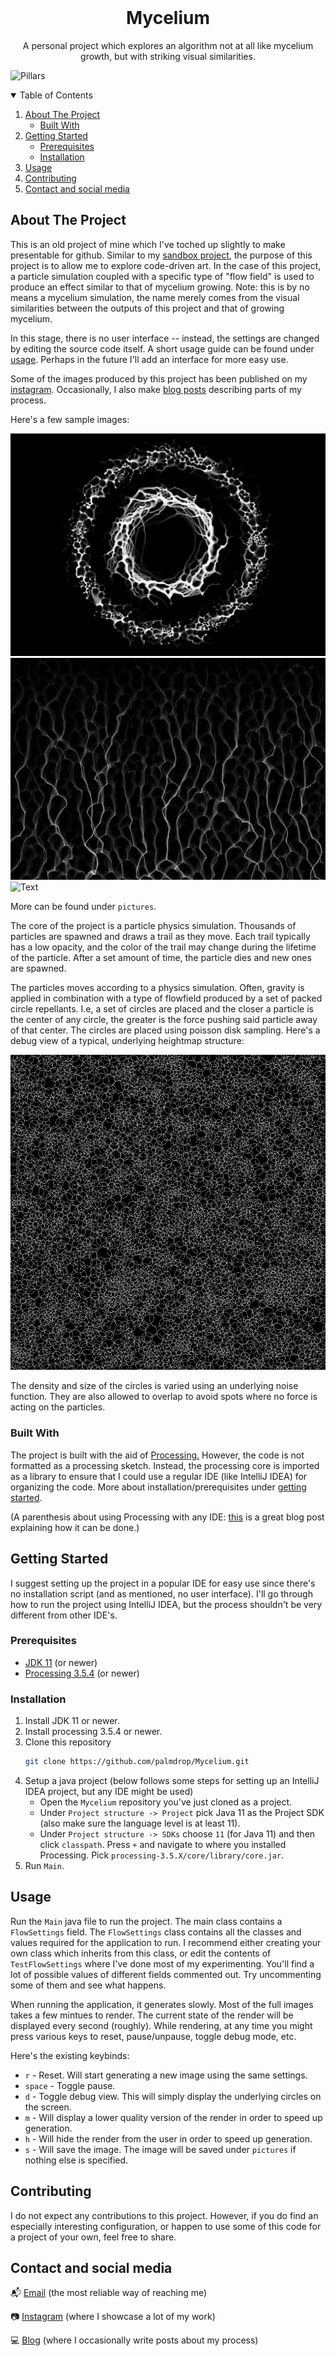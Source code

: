 <!-- PROJECT LOGO -->
<br />
<p align="center">

  <h1 align="center">Mycelium</h1>

  <p align="center">
    A personal project which explores an algorithm not at all like mycelium growth, but with striking visual similarities. 

  </p>
</p>

![Pillars](/pictures/example-pillars2.png)

<!-- TABLE OF CONTENTS -->
<details open="open">
  <summary>Table of Contents</summary>
  <ol>
    <li>
      <a href="#about-the-project">About The Project</a>
      <ul>
        <li><a href="#built-with">Built With</a></li>
      </ul>
    </li>
    <li>
      <a href="#getting-started">Getting Started</a>
      <ul>
        <li><a href="#prerequisites">Prerequisites</a></li>
        <li><a href="#installation">Installation</a></li>
      </ul>
    </li>
    <li><a href="#usage">Usage</a></i>
    <li><a href="#contributing">Contributing</a></li>
    <li><a href="#contact">Contact and social media</a></li>
  </ol>
</details>

<!-- ABOUT THE PROJECT -->
## About The Project

This is an old project of mine which I've toched up slightly to make presentable for github. Similar to my [sandbox project](https://github.com/palmdrop/sandbox), the purpose of this project is to allow me to explore code-driven art. In the case of this project, a particle simulation coupled with a specific type of "flow field" is used to produce an effect similar to that of mycelium growing. Note: this is by no means a mycelium simulation, the name merely comes from the visual similarities between the outputs of this project and that of growing mycelium.

In this stage, there is no user interface -- instead, the settings are changed by editing the source code itself. A short usage guide can be found under <a href="#usage">usage</a>. Perhaps in the future I'll add an interface for more easy use.

Some of the images produced by this project has been published on my [instagram](https://www.instagram.com/palmdrop/). Occasionally, I also make [blog posts](https://palmdrop.github.io/) describing parts of my process.

Here's a few sample images:

![Bridge](/pictures/example-circle1.png)
![Mess](/pictures/example-growth1.png)
![Text](/pictures/example-swirl1.png)

More can be found under `pictures`.

The core of the project is a particle physics simulation. Thousands of particles are spawned and draws a trail as they move. Each trail typically has a low opacity, and the color of the trail may change during the lifetime of the particle. After a set amount of time, the particle dies and new ones are spawned. 

The particles moves according to a physics simulation. Often, gravity is applied in combination with a type of flowfield produced by a set of packed circle repellants. I.e, a set of circles are placed and the closer a particle is the center of any circle, the greater is the force pushing said particle away of that center. The circles are placed using poisson disk sampling. Here's a debug view of a typical, underlying heightmap structure: 

![Debug](/pictures/example-debug.png)

The density and size of the circles is varied using an underlying noise function. They are also allowed to overlap to avoid spots where no force is acting on the particles.

### Built With

The project is built with the aid of [Processing.](https://processing.org/) However, the code is not formatted as a processing sketch. Instead, the processing core is imported as a library to ensure that I could use a regular IDE (like IntelliJ IDEA) for organizing the code. More about installation/prerequisites under <a href="#getting-started">getting started</a>.

(A parenthesis about using Processing with any IDE: [this](https://happycoding.io/tutorials/java/processing-in-java) is a great blog post explaining how it can be done.)

<!-- GETTING STARTED -->
## Getting Started

I suggest setting up the project in a popular IDE for easy use since there's no installation script (and as mentioned, no user interface). I'll go through how to run the project using IntelliJ IDEA, but the process shouldn't be very different from other IDE's.

### Prerequisites

* [JDK 11](https://openjdk.java.net/projects/jdk/11/) (or newer)
* [Processing 3.5.4](https://processing.org/download/) (or newer)

### Installation

1. Install JDK 11 or newer.
2. Install processing 3.5.4 or newer.
3. Clone this repository
   ```sh
   git clone https://github.com/palmdrop/Mycelium.git
   ```
3. Setup a java project (below follows some steps for setting up an IntelliJ IDEA project, but any IDE might be used)
    * Open the `Mycelium` repository you've just cloned as a project.
    * Under `Project structure -> Project` pick Java 11 as the Project SDK (also make sure the language level is at least 11).
    * Under `Project structure -> SDKs` choose `11` (for Java 11) and then click `classpath`. Press `+` and navigate to where you installed Processing. Pick `processing-3.5.X/core/library/core.jar`. 
4. Run `Main`.

<!-- USAGE EXAMPLES -->
## Usage

Run the `Main` java file to run the project. The main class contains a `FlowSettings` field. The `FlowSettings` class contains all the classes and values required for the application to run. I recommend either creating your own class which inherits from this class, or edit the contents of `TestFlowSettings` where I've done most of my experimenting. You'll find a lot of possible values of different fields commented out. Try uncommenting some of them and see what happens.

When running the application, it generates slowly. Most of the full images takes a few mintues to render. The current state of the render will be displayed every second (roughly). While rendering, at any time you might press various keys to reset, pause/unpause, toggle debug mode, etc. 

Here's the existing keybinds:

* `r`     - Reset. Will start generating a new image using the same settings.
* `space` - Toggle pause.
* `d`     - Toggle debug view. This will simply display the underlying circles on the screen.
* `m`     - Will display a lower quality version of the render in order to speed up generation.
* `h`     - Will hide the render from the user in order to speed up generation.
* `s`     - Will save the image. The image will be saved under `pictures` if nothing else is specified. 

<!-- CONTRIBUTING -->
## Contributing

I do not expect any contributions to this project. However, if you do find an especially interesting configuration, or happen to use some of this code for a project of your own, feel free to share.

<!-- CONTACT -->
## Contact and social media
:mailbox_with_mail: [Email](mailto:anton@exlex.se) (the most reliable way of reaching me)

:camera: [Instagram](https://www.instagram.com/palmdrop/) (where I showcase a lot of my work)

:computer: [Blog](https://palmdrop.github.io/) (where I occasionally write posts about my process)


